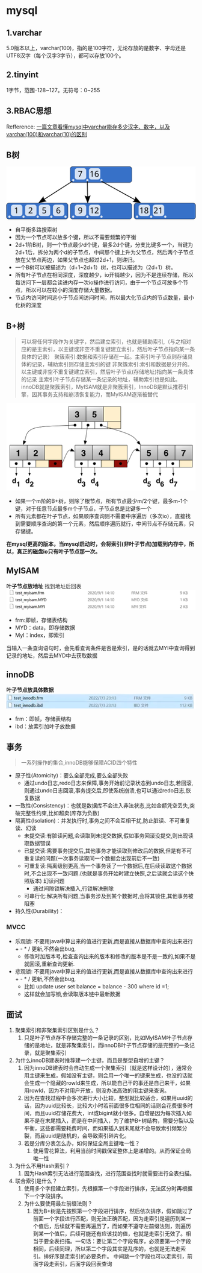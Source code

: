 # mysql

## 1.varchar

5.0版本以上，varchar(100)，指的是100字符，无论存放的是数字、字母还是UTF8汉字（每个汉字3字节），都可以存放100个。

## 2.tinyint

1字节，范围-128~127。无符号：0~255

## 3.RBAC思想

Refference:
[一篇文章看懂mysql中varchar能存多少汉字、数字，以及varchar(100)和varchar(10)的区别](https://www.cnblogs.com/zhuyeshen/p/11642211.html)

## B树

![alt text](images/mysql/image.png)
  
- 自平衡多路搜索树
- 因为一个节点可以放多个键，所以不需要频繁的平衡
- 2d+1阶B树，则一个节点最少d个键，最多2d个键，分支比键多一个，当键为2d+1后，拆分为两个d的子节点，中间那个键上升为父节点，然后两个子节点放在父节点两边，如果父节点也超过2d+1，则递归。
- 一个B树可以被描述为（d+1~2d+1）树，也可以描述为（2d+1）树。
- 所有叶子节点在相同深度，深度越少，io开销越少，因为不是连续存储，所以每访问下一层都会读进内存一次io操作进行访问，由于一个节点可放多个节点，所以可以在较小的深度存储大量数据。
- 节点内访问时间远小于节点间访问时间，所以最大化节点内的节点数量，最小化树的深度

## B+树

> 可以将任何字段作为关键字，然后建立索引，也就是辅助索引,（与之相对应的是主索引，以主键或非空不重复键建立索引，然后叶子节点指向某一条具体的记录）
> 聚簇索引:数据和索引存储在一起。主索引叶子节点则存储具体的记录，辅助索引则存储主索引的键
> 非聚簇索引:索引和数据是分开的。以主键或非空不重复键建立索引，然后叶子节点(存储地址)指向某一条具体的记录  主索引叶子节点存储某一条记录的地址，辅助索引也是如此。
> innoDB就是聚簇索引，MyISAM就是非聚簇索引，InnoDB是默认推荐引擎，因其事务支持和崩溃恢复能力，而MyISAM逐渐被替代

![alt text](images/mysql/image-1.png)

- 如果一个m阶的B+树，则除了根节点，所有节点最少m/2个键，最多m-1个键，对于任意节点最多m个子节点，子节点总是比键多一个
- 所有元素都在叶子节点，如果顺序查询则不需要中序遍历（多次io），直接找到需要顺序查询的第一个元素，然后顺序遍历就行，中间节点不存储元素，只存储键。

**在mysql更高的版本，当mysql启动时，会将索引(非叶子节点)加载到内存中，所以，真正的磁盘io只有叶子节点那一次。**

## MyISAM

**叶子节点放地址**
找到地址后回表
![alt text](images/mysql/image-2.png)

- frm:即帧，存储表结构
- MYD：data，即存储数据
- MyI：index，即索引

当输入一条查询语句时，会先看查询条件是否是索引，是的话就去MYI中查询得到记录的地址，然后去MYD中去获取数据

## innoDB

**叶子节点放具体数据**
![alt text](images/mysql/image-3.png)

- frm：即帧，存储表结构
- ibd：放索引加叶子放数据

## 事务

> 一系列操作的集合,innoDB能够保障ACID四个特性

- 原子性(Atomicity)：要么全部完成,要么全部失败
  - 通过undo日志,redo日志来保障,事务开始前记录状态到undo日志,若回滚,则通过undo日志回滚,事务提交后,即使系统崩溃,也可以通过redo日志,恢复数据
- 一致性(Consistency)：也就是数据库不会进入非法状态,比如金额凭空丢失,突破完整性约束,比如超卖(库存为负数)
- 隔离性(Isolation)：并发执行时,事务之间不会互相干扰,防止脏读、不可重复读、幻读
  - 未提交读:有脏读问题,会读取到未提交数据,假如事务回滚没提交,则出现读取数据错误
  - 已提交读:需要事务提交后,其他事务才能读取到修改后的数据,但是有不可重复读的问题(一次事务读取同一个数据会出现前后不一致)
  - 可重复读:隔离级别更高,当一个事务读了一个数据后,在后续读取这个数据时,不会出现不一致问题.(也就是事务开始时建立快照,之后读就会读这个快照版本) 幻读问题
    - 通过间隙锁解决插入,行锁解决删除
  - 可串行化:解决所有问题,当事务涉及到某个数据时,会将其锁住,其他事务被阻塞
- 持久性(Durability)：

### MVCC

- 乐观锁: 不要用java中算出来的值进行更新,而是直接从数据库中查询出来进行+ - * / 更新,不然会出bug,
  - 修改时加版本号,检查查询出来的版本和修改的版本是不是一致的,如果不是就回滚,重新查询更新.
- 悲观锁: 不要用java中算出来的值进行更新,而是直接从数据库中查询出来进行+ - * / 更新,不然会出bug,
  - 比如 update user set balance = balance - 300 where id =1;
  - 这样就会加写锁,会读取版本链中最新数据

## 面试

1. 聚集索引和非聚集索引区别是什么？
   1. 只是叶子节点存不存储完整的一条记录的区别，比如MyISAM叶子节点存储的是地址，就是非聚集索引，而innoDB叶子节点存储的是完整的一条记录，就是聚集索引
2. 为什么innoDB建表时推荐建一个主键，而且是整型自增的主键？
   1. 因为innoDB建表时会自动生成一个聚集索引（就是这样设计的），通常会用主键来生成，假如没有主键，则会用一个唯一的键来生成，也没的话就会生成一个隐藏的rowId来生成，所以能自己干的事还是自己来干，如果用rowId，因为不对用户开放，则没办法高效的用主键来查询。
   2. 因为在查找过程中会多次进行大小比较，整型就比较适合，如果用uuid的话，因为uuid比较长，比较大小时若前面很多位相同的话则会花费很多时间，而且uuid存储花费大，int或bigint就小很多。自增是因为每次插入如果不是在末尾插入，而是在中间插入，为了维护B+树结构，需要分裂以及平衡，这些都需要耗费时间，而如果插入到末尾就不会导致索引频繁分裂，而且uuid是随机的，会导致索引碎片化。
   3. 若是分库分表怎么办，如何保证全局主键唯一性？
      1. 使用雪花算法，利用当前时间戳保证整体上是递增的。从而保证全局唯一性
3. 为什么不用Hash索引？
   1. 因为Hash索引无法进行范围查找，进行范围查找时就需要进行全表扫描。
4. 联合索引是什么？
   1. 使用多个字段建立索引，先根据第一个字段进行排序，无法区分时再根据下一个字段排序。
   2. 为什么要使用最左前缀法则？
      1. 因为B+树是先按照第一个字段进行排序，然后依次排序，假如跳过了前面一个字段进行匹配，则无法正确匹配，因为走索引是遍历到某一个值后，后续就不需要再遍历了，而如果不遵守左前缀法则，则遍历到某一个值后，后续可能还有应该找的值，也就是走索引无效了。相当于要全表扫描。一句话：要让第二个字段有序，必须要第一个字段相同，后续同理，所以第二个字段其实是乱序的，也就是无法走索引。排好序是走索引的必要条件。 中间跳一个字段也可以走索引，前面字段走索引，后面字段回表查询
